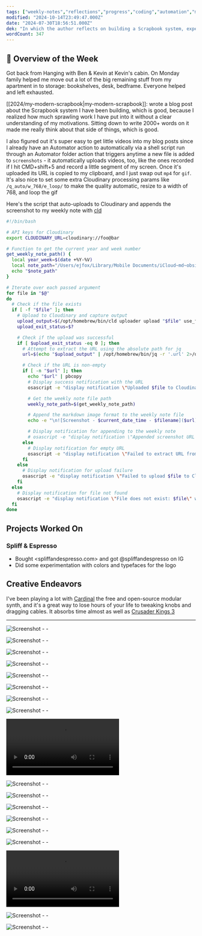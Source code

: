 ```yaml
---
tags: ["weekly-notes","reflections","progress","coding","automation","music","health"]
modified: "2024-10-14T23:49:47.000Z"
date: "2024-07-30T18:56:51.000Z"
dek: "In which the author reflects on building a Scrapbook system, experiments with a modular synth, and efficiently uploads videos to their blog posts via Cloudinary."
wordCount: 347
---
```

## 🌟 Overview of the Week

Got back from Hanging with Ben & Kevin at Kevin's cabin. On Monday family helped me move out a lot of the big remaining stuff from my apartment in to storage: bookshelves, desk, bedframe. Everyone helped and left exhausted.

[[2024/my-modern-scrapbook|my-modern-scrapbook]]: wrote a blog post about the Scrapbook system I have been building, which is good, because I realized how much sprawling work I have put into it without a clear understanding of my motivations. Sitting down to write 2000+ words on it made me really think about that side of things, which is good.

I also figured out it's super easy to get little videos into my blog posts since I already have an Automator action to automatically via a shell script run through an Automator folder action that triggers anytime a new file is added to `screenshots` - it automatically uploads videos, too, like the ones recorded if I hit CMD+shift+5 and record a little segment of my screen. Once it's uploaded its URL is copied to my clipboard, and I just swap out `mp4` for `gif`. It's also nice to set some extra Cloudinary processing params like `/q_auto/w_768/e_loop/` to make the quality automatic, resize to a width of 768, and loop the gif

Here's the script that auto-uploads to Cloudinary and appends the screenshot to my weekly note with [cld](https://cloudinary.com/documentation/cloudinary_cli)

```bash
#!/bin/bash

# API keys for Cloudinary
export CLOUDINARY_URL=cloudinary://foo@bar

# Function to get the current year and week number
get_weekly_note_path() {
  local year_week=$(date +%Y-%V)
  local note_path="/Users/ejfox/Library/Mobile Documents/iCloud~md~obsidian/Documents/ejfox/Week Notes/${year_week}.md"
  echo "$note_path"
}

# Iterate over each passed argument
for file in "$@"
do
  # Check if the file exists
  if [ -f "$file" ]; then
    # Upload to Cloudinary and capture output
    upload_output=$(/opt/homebrew/bin/cld uploader upload "$file" use_filename=true unique_filename=false 2>&1)
    upload_exit_status=$?

    # Check if the upload was successful
    if [ $upload_exit_status -eq 0 ]; then
      # Attempt to extract the URL using the absolute path for jq
      url=$(echo "$upload_output" | /opt/homebrew/bin/jq -r '.url' 2>/dev/null)

      # Check if the URL is non-empty
      if [ -n "$url" ]; then
        echo "$url" | pbcopy
        # Display success notification with the URL
        osascript -e "display notification \"Uploaded $file to Cloudinary and URL copied to clipboard: $url\" with title \"Screenshot Upload\""

        # Get the weekly note file path
        weekly_note_path=$(get_weekly_note_path)

        # Append the markdown image format to the weekly note file
        echo -e "\n![Screenshot - $current_date_time - $filename]($url)" >> "$weekly_note_path"

        # Display notification for appending to the weekly note
        # osascript -e "display notification \"Appended screenshot URL to weekly note: $weekly_note_path\" with title \"Weekly Note Update\""
      else
        # Display notification for empty URL
        osascript -e "display notification \"Failed to extract URL from output\" with title \"Debug\""
      fi
    else
      # Display notification for upload failure
      osascript -e "display notification \"Failed to upload $file to Cloudinary. Error: $upload_output\" with title \"Screenshot Upload\""
    fi
  else
    # Display notification for file not found
    osascript -e "display notification \"File does not exist: $file\" with title \"Debug\""
  fi
done

```


## Projects Worked On

### Spliff & Espresso
- Bought <spliffandespresso.com> and got @spliffandespresso on IG
- Did some experimentation with colors and typefaces for the logo

## Creative Endeavors

I've been playing a lot with [Cardinal](https://cardinal.kx.studio) the free and open-source modular synth, and it's a great way to lose hours of your life to tweaking knobs and dragging cables. It absorbs time almost as well as [Crusader Kings 3](https://store.steampowered.com/app/1158310/Crusader_Kings_III/)

---

![Screenshot - - ](http://res.cloudinary.com/ejf/image/upload/v1722536061/Screenshot_2024-08-01_at_2.14.04_PM.png)

![Screenshot - - ](http://res.cloudinary.com/ejf/image/upload/v1722573787/Screenshot_2024-08-02_at_12.42.54_AM.png)

![Screenshot - - ](http://res.cloudinary.com/ejf/image/upload/v1722609608/Screenshot_2024-08-02_at_10.39.55_AM.png)

![Screenshot - - ](http://res.cloudinary.com/ejf/image/upload/v1722609675/Screenshot_2024-08-02_at_10.41.03_AM.png)

![Screenshot - - ](http://res.cloudinary.com/ejf/image/upload/v1722609689/Screenshot_2024-08-02_at_10.41.15_AM.png)

![Screenshot - - ](http://res.cloudinary.com/ejf/image/upload/v1722609820/Screenshot_2024-08-02_at_10.43.12_AM.png)

![Screenshot - - ](http://res.cloudinary.com/ejf/image/upload/v1722609879/Screenshot_2024-08-02_at_10.44.24_AM.png)

![Screenshot - - ](http://res.cloudinary.com/ejf/image/upload/v1722610045/Screenshot_2024-08-02_at_10.47.11_AM.png)

![Screenshot - - ](http://res.cloudinary.com/ejf/video/upload/v1722610907/Screen_Recording_2024-08-02_at_11.00.13_AM.mov)

![Screenshot - - ](http://res.cloudinary.com/ejf/image/upload/v1722612330/Screenshot_2024-08-02_at_11.25.18_AM.png)

![Screenshot - - ](http://res.cloudinary.com/ejf/image/upload/v1722612365/Screenshot_2024-08-02_at_11.25.53_AM.png)

![Screenshot - - ](http://res.cloudinary.com/ejf/image/upload/v1722614112/Screenshot_2024-08-02_at_11.55.00_AM.png)

![Screenshot - - ](http://res.cloudinary.com/ejf/image/upload/v1722618320/Screenshot_2024-08-02_at_1.05.07_PM.png)

![Screenshot - - ](http://res.cloudinary.com/ejf/image/upload/v1722643343/Screenshot_2024-08-02_at_8.01.35_PM.png)

![Screenshot - - ](http://res.cloudinary.com/ejf/image/upload/v1722643831/Screenshot_2024-08-02_at_8.09.58_PM.png)

![Screenshot - - ](http://res.cloudinary.com/ejf/video/upload/v1722644212/Screen_Recording_2024-08-02_at_8.13.46_PM.mov)

![Screenshot - - ](http://res.cloudinary.com/ejf/image/upload/v1722703810/Screenshot_2024-08-03_at_12.49.46_PM.png)

![Screenshot - - ](http://res.cloudinary.com/ejf/image/upload/v1722703817/Screenshot_2024-08-03_at_12.50.03_PM.png)
